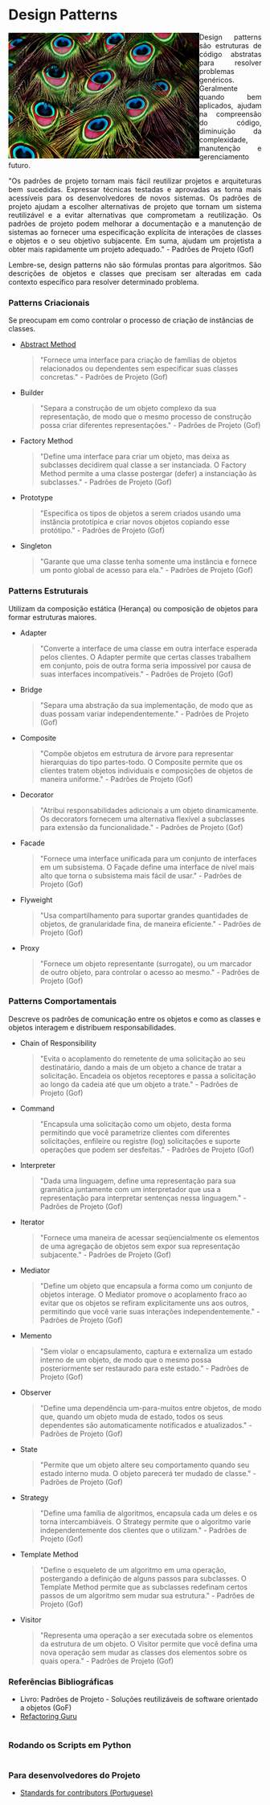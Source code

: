# Design Patterns

<img align="left" width="380" src="https://github.com/Augusto-Fadanelli/DesignPatterns/blob/main/docs/pattern-doc.jpg">

<p align="justify">Design patterns são estruturas de código abstratas para resolver problemas genéricos. Geralmente quando bem aplicados, ajudam na compreensão do código, diminuição da complexidade, manutenção e gerenciamento futuro.</p>

<p align="justify">"Os padrões de projeto tornam mais fácil reutilizar projetos e arquiteturas bem sucedidas. Expressar técnicas testadas e aprovadas as torna mais acessíveis para os desenvolvedores de novos sistemas. Os padrões de projeto ajudam a escolher alternativas de projeto que tornam um sistema reutilizável e a evitar alternativas que comprometam a reutilização. Os padrões de projeto podem melhorar a documentação e a manutenção de sistemas ao fornecer uma especificação explícita de interações de classes e objetos e o seu objetivo subjacente. Em suma, ajudam um projetista a obter mais rapidamente um projeto adequado." - Padrões de Projeto (Gof)</p>

<p align="justify">Lembre-se, design patterns não são fórmulas prontas para algoritmos. São descrições de objetos e classes que precisam ser alteradas em cada contexto específico para resolver determinado problema.</p>

### Patterns Criacionais

Se preocupam em como controlar o processo de criação de instâncias de classes.

  * [Abstract Method](https://github.com/Augusto-Fadanelli/DesignPatterns/tree/main/design_patterns/creational/Abstract%20Factory/)
    > "Fornece uma interface para criação de famílias de objetos relacionados ou dependentes sem especificar suas classes concretas." - Padrões de Projeto (Gof)

  * Builder
    > "Separa a construção de um objeto complexo da sua representação, de modo que o mesmo processo de construção possa criar diferentes representações." - Padrões de Projeto (Gof)

  * Factory Method
    > "Define uma interface para criar um objeto, mas deixa as subclasses decidirem qual classe a ser instanciada. O Factory Method permite a uma classe postergar (defer) a instanciação às subclasses." - Padrões de Projeto (Gof)

  * Prototype
    > "Especifica os tipos de objetos a serem criados usando uma instância prototípica e criar novos objetos copiando esse protótipo." - Padrões de Projeto (Gof)

  * Singleton
    > "Garante que uma classe tenha somente uma instância e fornece um ponto global de acesso para ela." - Padrões de Projeto (Gof)

### Patterns Estruturais

Utilizam da composição estática (Herança) ou composição de objetos para formar estruturas maiores.

  * Adapter
    > "Converte a interface de uma classe em outra interface esperada pelos clientes. O Adapter permite que certas classes trabalhem em conjunto, pois de outra forma seria impossível por causa de suas interfaces incompatíveis." - Padrões de Projeto (Gof)

  * Bridge
    > "Separa uma abstração da sua implementação, de modo que as duas possam variar independentemente." - Padrões de Projeto (Gof)

  * Composite
    > "Compõe objetos em estrutura de árvore para representar hierarquias do tipo partes-todo. O Composite permite que os clientes tratem objetos individuais e composições de objetos de maneira uniforme." - Padrões de Projeto (Gof)

  * Decorator
    > "Atribui responsabilidades adicionais a um objeto dinamicamente. Os decorators fornecem uma alternativa flexível a subclasses para extensão da funcionalidade." - Padrões de Projeto (Gof)

  * Facade
    > "Fornece uma interface unificada para um conjunto de interfaces em um subsistema. O Façade define uma interface de nível mais alto que torna o subsistema mais fácil de usar." - Padrões de Projeto (Gof)

  * Flyweight
    > "Usa compartilhamento para suportar grandes quantidades de objetos, de granularidade fina, de maneira eficiente." - Padrões de Projeto (Gof)

  * Proxy
    > "Fornece um objeto representante (surrogate), ou um marcador de outro objeto, para controlar o acesso ao mesmo." - Padrões de Projeto (Gof)

### Patterns Comportamentais

Descreve os padrões de comunicação entre os objetos e como as classes e objetos interagem e distribuem responsabilidades.

  * Chain of Responsibility
    > "Evita o acoplamento do remetente de uma solicitação ao seu destinatário, dando a mais de um objeto a chance de tratar a solicitação. Encadeia os objetos receptores e passa a solicitação ao longo da cadeia até que um objeto a trate." - Padrões de Projeto (Gof)

  * Command
    > "Encapsula uma solicitação como um objeto, desta forma permitindo que você parametrize clientes com diferentes solicitações, enfileire ou registre (log) solicitações e suporte operações que podem ser desfeitas." - Padrões de Projeto (Gof)

  * Interpreter
    > "Dada uma linguagem, define uma representação para sua gramática juntamente com um interpretador que usa a representação para interpretar sentenças nessa linguagem." - Padrões de Projeto (Gof)

  * Iterator
    > "Fornece uma maneira de acessar seqüencialmente os elementos de uma agregação de objetos sem expor sua representação subjacente." - Padrões de Projeto (Gof)

  * Mediator
    > "Define um objeto que encapsula a forma como um conjunto de objetos interage. O Mediator promove o acoplamento fraco ao evitar que os objetos se refiram explicitamente uns aos outros, permitindo que você varie suas interações independentemente." - Padrões de Projeto (Gof)

  * Memento
    > "Sem violar o encapsulamento, captura e externaliza um estado interno de um objeto, de modo que o mesmo possa posteriormente ser restaurado para este estado." - Padrões de Projeto (Gof)

  * Observer
    > "Define uma dependência um-para-muitos entre objetos, de modo que, quando um objeto muda de estado, todos os seus dependentes são automaticamente notificados e atualizados." - Padrões de Projeto (Gof)

  * State
    > "Permite que um objeto altere seu comportamento quando seu estado interno muda. O objeto parecerá ter mudado de classe." - Padrões de Projeto (Gof)

  * Strategy
    > "Define uma família de algoritmos, encapsula cada um deles e os torna intercambiáveis. O Strategy permite que o algoritmo varie independentemente dos clientes que o utilizam." - Padrões de Projeto (Gof)

  * Template Method
    > "Define o esqueleto de um algoritmo em uma operação, postergando a definição de alguns passos para subclasses. O Template Method permite que as subclasses redefinam certos passos de um algoritmo sem mudar sua estrutura." - Padrões de Projeto (Gof)

  * Visitor
    > "Representa uma operação a ser executada sobre os elementos da estrutura de um objeto. O Visitor permite que você defina uma nova operação sem mudar as classes dos elementos sobre os quais opera." - Padrões de Projeto (Gof)

### Referências Bibliográficas
  * Livro: Padrões de Projeto - Soluções reutilizáveis de software orientado a objetos (GoF)
  * [Refactoring Guru](https://refactoring.guru/pt-br)

#
### Rodando os Scripts em Python

#
### Para desenvolvedores do Projeto
* [Standards for contributors (Portuguese)](https://github.com/Augusto-Fadanelli/DesignPatterns/tree/main/docs/Standards_for_contributors%20_pt-BR.md)
